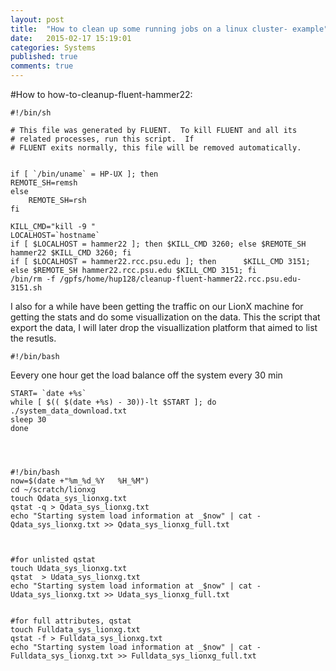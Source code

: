 ```yaml
---
layout: post
title:  "How to clean up some running jobs on a linux cluster- example"
date:   2015-02-17 15:19:01
categories: Systems
published: true
comments: true
---
```

#How to how-to-cleanup-fluent-hammer22:


	#!/bin/sh

	# This file was generated by FLUENT.  To kill FLUENT and all its
	# related processes, run this script.  If
	# FLUENT exits normally, this file will be removed automatically.


	if [ `/bin/uname` = HP-UX ]; then
	REMOTE_SH=remsh
	else
		REMOTE_SH=rsh
	fi

	KILL_CMD="kill -9 "
	LOCALHOST=`hostname`
	if [ $LOCALHOST = hammer22 ]; then $KILL_CMD 3260; else $REMOTE_SH hammer22 $KILL_CMD 3260; fi
	if [ $LOCALHOST = hammer22.rcc.psu.edu ]; then 		$KILL_CMD 3151; else $REMOTE_SH hammer22.rcc.psu.edu $KILL_CMD 3151; fi
	/bin/rm -f /gpfs/home/hup128/cleanup-fluent-hammer22.rcc.psu.edu-3151.sh


I also for a while have been getting the traffic on our LionX machine for getting the stats and do some visuallization on the data. This the script that export the data, I will later drop the visuallization platform that aimed to list the resutls. 

	#!/bin/bash
Eevery one hour get the load balance off the system every 30 min

	START= `date +%s`
	while [ $(( $(date +%s) - 30))-lt $START ]; do
	./system_data_download.txt
	sleep 30
	done




	#!/bin/bash
	now=$(date +"%m_%d_%Y   %H_%M")
	cd ~/scratch/lionxg
	touch Qdata_sys_lionxg.txt
	qstat -q > Qdata_sys_lionxg.txt
	echo "Starting system load information at _$now" | cat - Qdata_sys_lionxg.txt >> Qdata_sys_lionxg_full.txt



	#for unlisted qstat
	touch Udata_sys_lionxg.txt
	qstat  > Udata_sys_lionxg.txt
	echo "Starting system load information at _$now" | cat - Udata_sys_lionxg.txt >> Udata_sys_lionxg_full.txt


	#for full attributes, qstat
	touch Fulldata_sys_lionxg.txt
	qstat -f > Fulldata_sys_lionxg.txt
	echo "Starting system load information at _$now" | cat - Fulldata_sys_lionxg.txt >> Fulldata_sys_lionxg_full.txt
